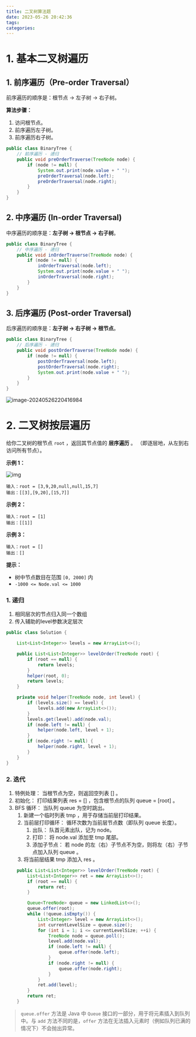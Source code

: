 ```yaml
---
title: 二叉树算法题
date: 2023-05-26 20:42:36
tags:
categories:
---
```


# 1. 基本二叉树遍历

## 1. 前序遍历（Pre-order Traversal）

前序遍历的顺序是：根节点 -> 左子树 -> 右子树。

**算法步骤：**

1. 访问根节点。
2. 前序遍历左子树。
3. 前序遍历右子树。

```java
public class BinaryTree {
    // 前序遍历 - 递归
    public void preOrderTraverse(TreeNode node) {
        if (node != null) {
            System.out.print(node.value + " ");
            preOrderTraversal(node.left);
            preOrderTraversal(node.right);
        }
    }
}
```

## 2. 中序遍历 (In-order Traversal)

中序遍历的顺序是：**左子树 -> 根节点 -> 右子树**。

```java
public class BinaryTree {
    // 中序遍历 - 递归
    public void inOrderTraverse(TreeNode node) {
        if (node != null) {
            inOrderTraversal(node.left);
            System.out.print(node.value + " ");
            inOrderTraversal(node.right);
        }
    }
}
```

## 3. 后序遍历 (Post-order Traversal)

后序遍历的顺序是：**左子树 -> 右子树 -> 根节点**。

```java
public class BinaryTree {
    // 后序遍历 - 递归
    public void postOrderTraverse(TreeNode node) {
        if (node != null) {
            postOrderTraversal(node.left);
            postOrderTraversal(node.right);
            System.out.print(node.value + " ");
        }
    }
}
```

![image-20240526220416984](https://panyuro.oss-cn-beijing.aliyuncs.com/image-20240526220416984.png)

# 2. 二叉树按层遍历

给你二叉树的根节点 `root` ，返回其节点值的 **层序遍历** 。 （即逐层地，从左到右访问所有节点）。

**示例 1：**

![img](https://assets.leetcode.com/uploads/2021/02/19/tree1.jpg)

```
输入：root = [3,9,20,null,null,15,7]
输出：[[3],[9,20],[15,7]]
```

**示例 2：**

```
输入：root = [1]
输出：[[1]]
```

**示例 3：**

```
输入：root = []
输出：[] 
```

**提示：**

- 树中节点数目在范围 `[0, 2000]` 内
- `-1000 <= Node.val <= 1000`

### 1. 递归

1. 相同层次的节点归入同一个数组
2. 传入辅助的level参数决定层次

```java
public class Solution {

    List<List<Integer>> levels = new ArrayList<>();

    public List<List<Integer>> levelOrder(TreeNode root) {
        if (root == null) {
            return levels;
        }
        helper(root, 0);
        return levels;
    }

    private void helper(TreeNode node, int level) {
        if (levels.size() == level) {
            levels.add(new ArrayList<>());
        }
        levels.get(level).add(node.val);
        if (node.left != null) {
            helper(node.left, level + 1);
        }
        if (node.right != null) {
            helper(node.right, level + 1);
        }
    }
}
```



### 2. 迭代

1. 特例处理： 当根节点为空，则返回空列表 [] 。
2. 初始化： 打印结果列表 res = [] ，包含根节点的队列 queue = [root] 。
3. BFS 循环： 当队列 queue 为空时跳出。
   1. 新建一个临时列表 tmp ，用于存储当前层打印结果。
   2. 当前层打印循环： 循环次数为当前层节点数（即队列 queue 长度）。
      1. 出队： 队首元素出队，记为 node。
      2. 打印： 将 node.val 添加至 tmp 尾部。
      3. 添加子节点： 若 node 的左（右）子节点不为空，则将左（右）子节点加入队列 queue 。
   3. 将当前层结果 tmp 添加入 res 。

```java
    public List<List<Integer>> levelOrder(TreeNode root) {
        List<List<Integer>> ret = new ArrayList<>();
        if (root == null) {
            return ret;
        }

        Queue<TreeNode> queue = new LinkedList<>();
        queue.offer(root);
        while (!queue.isEmpty()) {
            List<Integer> level = new ArrayList<>();
            int currentLevelSize = queue.size();
            for (int i = 1; i <= currentLevelSize; ++i) {
                TreeNode node = queue.poll();
                level.add(node.val);
                if (node.left != null) {
                    queue.offer(node.left);
                }
                if (node.right != null) {
                    queue.offer(node.right);
                }
            }
            ret.add(level);
        }
        return ret;
    }

```

>
>
>`queue.offer` 方法是 Java 中 `Queue` 接口的一部分，用于将元素插入到队列中。与 `add` 方法不同的是，`offer` 方法在无法插入元素时（例如队列已满的情况下）不会抛出异常。
